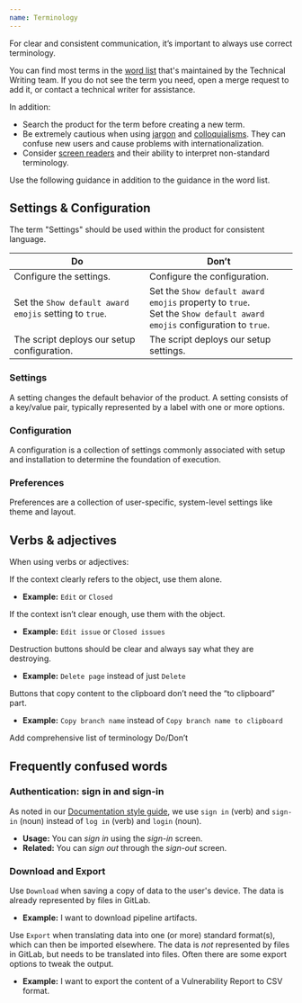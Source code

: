 ```yaml
---
name: Terminology
---
```


For clear and consistent communication, it’s important to always use correct terminology.

You can find most terms in the [word list](https://docs.gitlab.com/ee/development/documentation/styleguide/word_list.html) that's maintained by the Technical Writing team. If you do not see the term you need, open a merge request to add it, or contact a technical writer for assistance.

In addition:

- Search the product for the term before creating a new term.
- Be extremely cautious when using [jargon](https://examples.yourdictionary.com/examples-of-jargon.html) and [colloquialisms](https://www.quickanddirtytips.com/education/grammar/writing-with-slang). They can confuse new users and cause problems with internationalization.
- Consider [screen readers](https://accessibility.blog.gov.uk/2017/02/08/advice-for-creating-content-that-works-well-with-screen-readers/) and their ability to interpret non-standard terminology.

Use the following guidance in addition to the guidance in the word list.

## Settings & Configuration

The term "Settings" should be used within the product for consistent language.

| Do  | Don’t |
| --- |  ---  |
| Configure the settings. | Configure the configuration. |
| Set the `Show default award emojis` setting to `true`.  | Set the `Show default award emojis` property to `true`.<br />Set the `Show default award emojis` configuration to `true`. |
| The script deploys our setup configuration. | The script deploys our setup settings. |

### Settings

A setting changes the default behavior of the product. A setting consists of a key/value pair, typically represented by a label with one or more options.

### Configuration

A configuration is a collection of settings commonly associated with setup and installation to determine the foundation of execution.

### Preferences

Preferences are a collection of user-specific, system-level settings like theme and layout.

## Verbs & adjectives

When using verbs or adjectives:

If the context clearly refers to the object, use them alone.
- **Example:** `Edit` or `Closed`

If the context isn’t clear enough, use them with the object.
- **Example:** `Edit issue` or `Closed issues`

Destruction buttons should be clear and always say what they are destroying.
- **Example:** `Delete page` instead of just `Delete`

Buttons that copy content to the clipboard don’t need the “to clipboard” part.
- **Example:** `Copy branch name` instead of `Copy branch name to clipboard`

<todo>Add comprehensive list of terminology Do/Don’t</todo>

## Frequently confused words

### Authentication: sign in and sign-in

As noted in our [Documentation style guide](https://docs.gitlab.com/ee/development/documentation/styleguide/word_list.html#sign-in),
we use `sign in` (verb) and `sign-in` (noun) instead of
`log in` (verb) and `login` (noun).

- **Usage:** You can _sign in_ using the _sign-in_ screen.
- **Related:** You can _sign out_ through the _sign-out_ screen.

### Download and Export

Use `Download` when saving a copy of data to the user's device. The data is already represented by files in GitLab.

- **Example:** I want to download pipeline artifacts.

Use `Export` when translating data into one (or more) standard format(s), which can then be imported elsewhere.
The data is _not_ represented by files in GitLab, but needs to be translated into files. Often there are some export
options to tweak the output. 

- **Example:** I want to export the content of a Vulnerability Report to CSV format.
